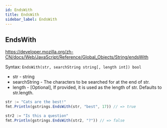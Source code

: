 ```yaml
---
id: EndsWith
title: EndsWith
sidebar_label: EndsWith
---
```


## EndsWith
https://developer.mozilla.org/zh-CN/docs/Web/JavaScript/Reference/Global_Objects/String/endsWith

Syntax: `EndsWith(str, searchString string[, length int]) bool`

- str - string
- searchString - The characters to be searched for at the end of str.
- length - [Optional], If provided, it is used as the length of str. Defaults to str.length.

```js
str := "Cats are the best!"
fmt.Println(gstrings.EndsWith(str, "best", 17)) // => true

str2 := "Is this a question"
fmt.Println(gstrings.EndsWith(str2, "?")) // => false
```
